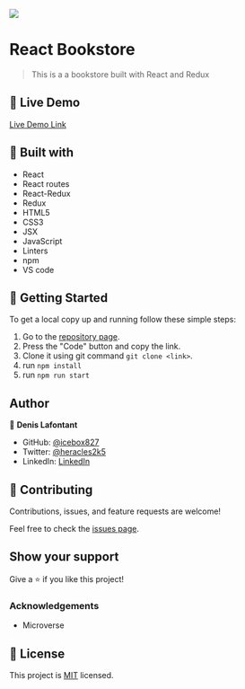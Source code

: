 ![](https://img.shields.io/badge/Microverse-blueviolet)

# React Bookstore

> This is a a bookstore built with React and Redux

## :red_circle: Live Demo

[Live Demo Link](https://denis-react-bookstore.herokuapp.com/)

## :hammer: Built with

- React
- React routes
- React-Redux
- Redux
- HTML5
- CSS3
- JSX
- JavaScript
- Linters
- npm
- VS code

## :construction_worker: Getting Started

To get a local copy up and running follow these simple steps:

1. Go to the [repository page](https://github.com/icebox827/bookstore/).
2. Press the "Code" button and copy the link.
3. Clone it using git command `git clone <link>`.
4. run `npm install`
5. run `npm run start`

## Author

👤 **Denis Lafontant**

- GitHub: [@icebox827](https://github.com/icebox827)
- Twitter: [@heracles2k5](https://twitter.com/@heracles2k5)
- LinkedIn: [LinkedIn](https://www.linkedin.com/in/denis-lafontant/)

## 🤝 Contributing

Contributions, issues, and feature requests are welcome!

Feel free to check the [issues page](https://github.com/icebox827/bookstore/issues/1).

## Show your support

Give a ⭐️ if you like this project!

### Acknowledgements

- Microverse

## 📝 License

This project is [MIT](LICENSE) licensed.
